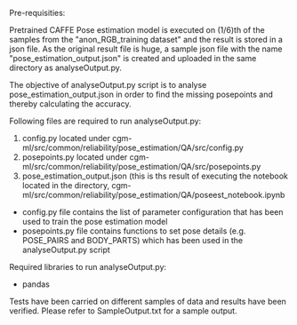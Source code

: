 
Pre-requisities:

Pretrained CAFFE Pose estimation model is executed on (1/6)th of the samples from the "anon_RGB_training dataset" and 
the result is stored in a json file. 
As the original result file is huge, a sample json file with the name "pose_estimation_output.json" is created and uploaded in the same directory as analyseOutput.py.

The objective of analyseOutput.py script is to analyse pose_estimation_output.json in order to find the missing posepoints and thereby calculating the accuracy.
 
Following files are required to run analyseOutput.py:

 1. config.py located under cgm-ml/src/common/reliability/pose_estimation/QA/src/config.py
 2. posepoints.py located under cgm-ml/src/common/reliability/pose_estimation/QA/src/posepoints.py
 3. pose_estimation_output.json (this is ths result of executing the notebook located in the directory, 
 cgm-ml/src/common/reliability/pose_estimation/QA/poseest_notebook.ipynb

- config.py file contains the list of parameter configuration that has been used to train the pose estimation model
- posepoints.py file contains functions to set pose details (e.g. POSE_PAIRS and BODY_PARTS) which has been used in the analyseOutput.py script

Required libraries to run analyseOutput.py:
- pandas

Tests have been carried on different samples of data and results have been verified. 
Please refer to SampleOutput.txt for a sample output.

